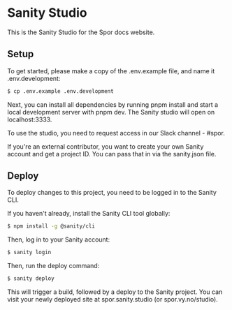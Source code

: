 # Sanity Studio

This is the Sanity Studio for the Spor docs website.

## Setup

To get started, please make a copy of the .env.example file, and name it .env.development:

```sh
$ cp .env.example .env.development
```

Next, you can install all dependencies by running pnpm install and start a local development server with pnpm dev. The Sanity studio will open on localhost:3333.

To use the studio, you need to request access in our Slack channel - #spor.

If you're an external contributor, you want to create your own Sanity account and get a project ID. You can pass that in via the sanity.json file.

## Deploy

To deploy changes to this project, you need to be logged in to the Sanity CLI.

If you haven't already, install the Sanity CLI tool globally:

```sh
$ npm install -g @sanity/cli
```

Then, log in to your Sanity account:

```sh
$ sanity login
```

Then, run the deploy command:

```sh
$ sanity deploy
```

This will trigger a build, followed by a deploy to the Sanity project. You can visit your newly deployed site at spor.sanity.studio (or spor.vy.no/studio).
